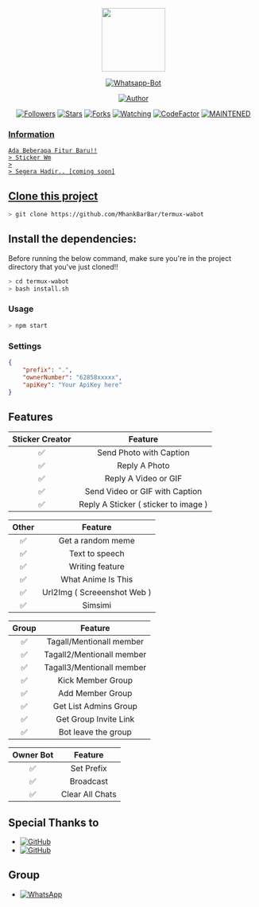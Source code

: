 
<p align="center">
<img src="" width="128" height="128"/>
</p>
<p align="center">
<a href="#"><img title="Whatsapp-Bot" src="https://img.shields.io/badge/Termux Whatsapp Bot-green?colorA=%23ff0000&colorB=%23017e40&style=for-the-badge"></a>
</p>
<p align="center">
<a href="https://github.com/Bintangp02"><img title="Author" src="https://img.shields.io/badge/Author-Bintangp02-red.svg?style=for-the-badge&logo=github"></a>
</p>
<p align="center">
<a href="https://github.com/Bintangp02/followers"><img title="Followers" src="https://img.shields.io/github/followers/mhankbarbar?color=blue&style=flat-square"></a>
<a href="https://github.com/Bintangp02/wasticker/stargazers/"><img title="Stars" src="https://img.shields.io/github/stars/Bintangp02/wasticker?color=red&style=flat-square"></a>
<a href="https://github.com/Bintangp02/wasticker/network/members"><img title="Forks" src="https://img.shields.io/github/forks/Bintangp02/wasticker?color=red&style=flat-square"></a>
<a href="https://github.com/Bintangp02/wasticker/watchers"><img title="Watching" src="https://img.shields.io/github/watchers/Bintangp02/wasticker?label=Watchers&color=blue&style=flat-square"></a>
<a href="https://www.codefactor.io/repository/github/MhankBarBar/termux-wabot"><img src="https://www.codefactor.io/repository/github/Bintangp02/wasticker/badge" alt="CodeFactor" /></a>
<a href="#"><img title="MAINTENED" src="https://img.shields.io/badge/MAINTENED-YES-blue.svg"</a>
</p>

### Information
```
Ada Beberapa Fitur Baru!!
> Sticker Wm
>
> Segera Hadir.. [coming soon]
```

## Clone this project

```bash
> git clone https://github.com/MhankBarBar/termux-wabot
```

## Install the dependencies:
Before running the below command, make sure you're in the project directory that
you've just cloned!!

```bash
> cd termux-wabot
> bash install.sh
```

### Usage
```bash
> npm start
```

### Settings
```json
{
	"prefix": ".",
	"ownerNumber": "62858xxxxx",
	"apiKey": "Your ApiKey here"
}
```


## Features

| Sticker Creator |                Feature           |
| :-----------: | :--------------------------------: |
|       ✅       | Send Photo with Caption          |
|       ✅       | Reply A Photo                    |
|       ✅       | Reply A Video or GIF             |
|       ✅       | Send Video or GIF with Caption   |
|       ✅       | Reply A Sticker ( sticker to image ) |

| Other  |                     Feature                     |
| :------------: | :---------------------------------------------: |
|       ✅        |   Get a random meme             |
|       ✅        |   Text to speech                |
|       ✅        |   Writing feature 				|
|       ✅        |   What Anime Is This 			|
|       ✅        |   Url2Img ( Screeenshot Web )   |
|       ✅        |   Simsimi		                |

| Group  |                     Feature               |
| :-----------: | :--------------------------------: |
|       ✅        |   Tagall/Mentionall member       |
|       ✅        |   Tagall2/Mentionall member       |
|       ✅        |   Tagall3/Mentionall member       |
|       ✅        |   Kick Member Group	             |
|       ✅        |   Add Member Group	             |
|       ✅        |   Get List Admins Group          |
|       ✅        |   Get Group Invite Link          |
|       ✅        |   Bot leave the group            |

| Owner Bot  |                     Feature           |
| :-----------: | :--------------------------------: |
|       ✅        |   Set Prefix                     |
|       ✅        |   Broadcast                      |
|       ✅        |   Clear All Chats                |

## Special Thanks to
* <a href="https://github.com/adiwajshing/Baileys"><img alt="GitHub" src="https://img.shields.io/badge/adiwajshing/Baileys%20-%23121011.svg?&style=for-the-badge&logo=github&logoColor=white"/></a>
* <a href="https://github.com/MhankBarBar/termux-wabot"><img alt="GitHub" src="https://img.shields.io/badge/MhankBarBar/termux-wabot%20-%23121011.svg?&style=for-the-badge&logo=github&logoColor=white"/></a>

## Group
* <a href="https://chat.whatsapp.com/CHDgiGrMSDtF2ykjOfeQPp"><img alt="WhatsApp" src="https://img.shields.io/badge/WhatsApp%20Group-25D366?style=for-the-badge&logo=whatsapp&logoColor=white"/></a>
